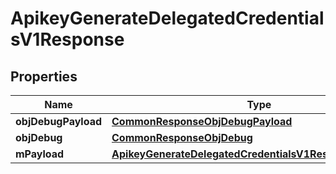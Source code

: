

# ApikeyGenerateDelegatedCredentialsV1Response

## Properties

Name | Type | Description | Notes
------------ | ------------- | ------------- | -------------
**objDebugPayload** | [**CommonResponseObjDebugPayload**](CommonResponseObjDebugPayload.md) |  | 
**objDebug** | [**CommonResponseObjDebug**](CommonResponseObjDebug.md) |  |  [optional]
**mPayload** | [**ApikeyGenerateDelegatedCredentialsV1ResponseMPayload**](ApikeyGenerateDelegatedCredentialsV1ResponseMPayload.md) |  | 




